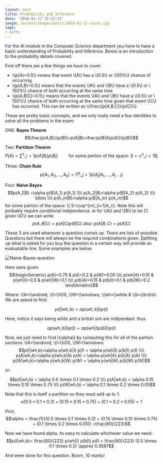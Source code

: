 ```yaml
---
layout: post
title: Probability and Inference
date: '2018-01-17 15:15:23'
image: /assets/images/posts/2018-01-17-coins.jpg
tags:
- maths
---
```


For the AI module in the Computer Science department you have to have a basic understanding of Probability and Inference. Below is an introduction to the probability details covered.

First off there are a few things we have to cover:
 - \\(p(A)=0.5\\) means that event \\(A\\) has a \\(0.5\\) or \\(50\%\\) chance of occurring
 - \\(p(A,B)=0.5\\) means that the events \\(A\\) and \\(B\\) have a \\(0.5\\) or \\(50\%\\) chance of both occurring at the same time
 - \\(p(A,B|C)=0.5\\) means that the events \\(A\\) and \\(B\\) have a \\(0.5\\) or \\(50\%\\) chance of both occurring at the same time given that event \\(C\\) has occurred. This can be written as \\(\frac{(p(A,B,C)}{p(C)}\\)


These are pretty basic concepts, and we only really need a few identities to solve all the problems in the exam:

ONE: **Bayes Theorm**
$$\frac{p(A,B)}{p(B)}=p(A|B)=\frac{p(B|A)p(A)}{p(B)}$$

Two: **Partition Theorm**
$$P(A) = \sum^{n}\_{i=1} p(A|B_i)p(B_i)\qquad \text{ for some partion of the space: } S=\cup^{n}\_{i=1}B_i$$

Three: **Chain Rule**
$$p(A_1,A_2,\ldots,A_k) = \prod^{k}\_{j=1}p(A_j|A_1,\ldots,A_{j-1})$$

Four: **Naive Bayes**
$$p(A_1|B) =\alpha p(B|A_1) p(A_1) \\\\ 
p(A_2|B)=\alpha p(B|A_2) p(A_2) \\\\ 
\ldots \\\\ 
p(A_m|B)=\alpha p(B|A_m) p(A_m)$$
for some partion of the space: \\( S=\cup^{m}\_{i=1}A_i\\). Note this will probably require conditional indipendance. ie for \\(A\\) and \\(B\\) to be CI given \\(C\\) we can write:
$$p(A,B|C)=p(A|C)p(B|C) \text{ also: } p(A|B,C) = p(A|C)$$


These 3 are used whenever a question comes up. There are lots of possible Questions but there will always be the requred combinations given. Splitting up what is asked for you buy the question in a certain way will provide an evaluatable line. Some examples are below:

![Naive-Bayes-question](../assets/img/content/2018/01/Naive-Bayes-question.png)

Here were given: 
$$\begin{bmatrix}
p(A)=0.75 & p(I)=0.2 & p(W)=0.05 \\\\
p(wh|A)=0.15 & p(wh|I)=0.5 & p(wh|W)=0.1 \\\\
p(b|A)=0.15 & p(b|I)=0.1 & p(b|W)=0.2
\end{bmatrix}$$

Where: \\(A=\\)android, \\(I=\\)iOS, \\(W=\\)windows, \\(wh=\\)white & \\(b=\\)british. We are asked to find:

$$p(I|wh,b)=\alpha p(wh,b|I) p(I)$$

Here, notice it says being white and a british sim are indipendant. thus

$$\alpha p(wh,b|I) p(I) = \alpha p(wh|I) p(b|I) p(I)$$

Now, we just need to find \\(\alpha\\) by computing this for all of the partion sections: \\(A=\\)android, \\(I=\\)iOS, \\(W=\\)windows:
$$p(I|wh,b)=\alpha p(wh,b|I) p(I) = \alpha p(wh|I) p(b|I) p(I) \\\\
p(A|wh,b)=\alpha p(wh,b|A) p(A) = \alpha p(wh|A) p(b|A) p(A) \\\\ 
p(W|wh,b)=\alpha p(wh,b|W) p(W) = \alpha p(wh|W) p(b|W) p(W)$$

or:

$$p(I|wh,b) = \alpha 0.5 \times 0.1 \times 0.2 \\\\
p(A|wh,b) = \alpha 0.15 \times 0.15 \times 0.75 \\\\ 
p(W|wh,b) = \alpha 0.1 \times 0.2 \times 0.05$$

Note that this is itself a partition so they must add up to 1: 
$$\alpha (0.5 \times 0.1 \times 0.2) + (0.15 \times 0.15 \times 0.75) + (0.1 \times 0.2 \times 0.05) = 1$$

thus,
$$\alpha = \frac{1}{(0.5 \times 0.1 \times 0.2) + (0.15 \times 0.15 \times 0.75) + (0.1 \times 0.2 \times 0.05)} =\frac{80}{223}$$

Now we have found alpha, its easy to calculate whichever value we need:
$$p(I|wh,b)= \frac{80}{223} p(wh|I) p(b|I) p(I) = \frac{80}{223} (0.5 \times 0.1 \times 0.2) \approx 0.3587$$

And were done for this question. Boom, 10 marks!
